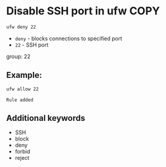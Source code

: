 # Disable SSH port in ufw COPY

```bash
ufw deny 22
```

- `deny` - blocks connections to specified port
- `22` - SSH port

group: 22

## Example: 
```bash
ufw allow 22
```
```
Rule added

```

## Additional keywords
- SSH
- block
- deny
- forbid
- reject
